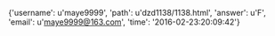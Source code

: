 {'username': u'maye9999', 'path': u'dzd1138/1138.html', 'answer': u'F', 'email': u'maye9999@163.com', 'time': '2016-02-23:20:09:42'}